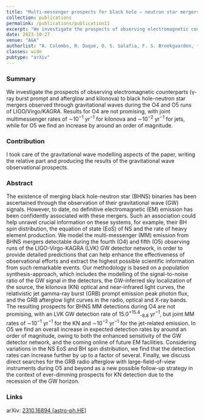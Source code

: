 ```yaml
---
title: "Multi-messenger prospects for black hole – neutron star mergers in the O4 and O5 runs"
collection: publications
permalink: /publications/publication11
excerpt: "We investigate the prospects of observing electromagnetic counterparts to black hole-neutron star mergers detected through gravitational waves during O4 and O5"
date: 2023-10-27
venue: "A&A"
authorlist: "A. Colombo, R. Duqué, O. S. Salafia, F. S. Broekgaarden, **F. Iacovelli**, M. Mancarella, I. Andreoni, F. Gabrielli, F. Ragosta, G. Ghirlanda, T. Fragos, A. J. Levan, S. Piranomonte, A. Melandri, B. Giacomazzo and M. Colpi"
classes: wide
pubtype: "arXiv"
---
```


<html>
<head>
   <script src="https://code.jquery.com/jquery-3.7.0.js"></script>
</head>
<body>

<div id="inspirecount"></div>
<script>
var recid = '2714734';
var recurl = 'https://inspirehep.net/api/literature/?q=recid%3A'+recid+'&size=10&page=1&fields=citation_count&format=json';

if (recid === "undefined") {
	document.getElementById("inspirecount").innerHTML='';
} else {
	$.getJSON(recurl, function(data){
		if (data.hits.hits[0].metadata.citation_count === 0){
			var html = '';
		} else {
    	var html =`<a href="https://inspirehep.net/literature/${recid}" target="_blank" rel="noopener"><button type="button inspire" class="btn btn-inspire">iNSPIRE </button></a><span class="badge inspcitations">${data.hits.hits[0].metadata.citation_count} citations</span>`  
    	}  
    	document.getElementById("inspirecount").innerHTML= html
  });
}
</script>
</body>
</html>

### Summary
We investigate the prospects of observing electromagnetic counterparts (&gamma;-ray burst prompt and afterglow and kilonova) to black hole-neutron star mergers observed through gravitational waves during the O4 and O5 runs of LIGO/Virgo/KAGRA. Results for O4 are
not promising, with joint multimessenger rates of &sim;10<sup>−1</sup> yr<sup>−1</sup> for kilonova and &sim;10<sup>−2</sup> yr<sup>−1</sup> for jets, while for O5 we find an increase by around an order of magnitude.

### Contribution
I took care of the gravitational wave modelling aspects of the paper, writing the relative part and producing the results of the gravitational wave observational prospects.

### Abstract
The existence of merging black hole-neutron star (BHNS) binaries has been ascertained through the observation of their gravitational wave (GW) signals. However, to date, no definitive electromagnetic (EM) emission has been confidently associated with these mergers. Such an association could help unravel crucial information on these systems, for example, their BH spin distribution, the equation of state (EoS) of NS and the rate of heavy element production. We model the multi-messenger (MM) emission from BHNS mergers detectable during the fourth (O4) and fifth (O5) observing runs of the LIGO-Virgo-KAGRA (LVK) GW detector network, in order to provide detailed predictions that can help enhance the effectiveness of observational efforts and extract the highest possible scientific information from such remarkable events. Our methodology is based on a population synthesis-approach, which includes the modelling of the signal-to-noise ratio of the GW signal in the detectors, the GW-inferred sky localization of the source, the kilonova (KN) optical and near-infrared light curves, the relativistic jet gamma-ray burst (GRB) prompt emission peak photon flux, and the
GRB afterglow light curves in the radio, optical and X-ray bands. The resulting prospects for BHNS MM detections during O4 are not promising, with an LVK GW detection rate of 15.0<sup>+15.4</sup><sub>-8.8</sub> yr<sup>−1</sup>, but joint MM rates of &sim;10<sup>−1</sup> yr<sup>−1</sup> for the KN and &sim;10<sup>−2</sup> yr<sup>−1</sup> for the jet-related emission. In O5 we find an overall increase in expected detection rates by around an order of magnitude, owing to both the enhanced sensitivity of the GW detector network, and the coming online of future EM facilities. Considering variations in the NS EoS and BH spin distribution, we find that the detection rates can increase further by up to a factor of several. Finally, we discuss direct searches for the GRB radio afterglow with large-field-of-view instruments during O5 and beyond as a new possible follow-up strategy in the context of ever-dimming prospects for KN detection due to the recession of the GW horizon.

### Links

<i class="ai ai-arxiv ai-fw"></i> arXiv: <a href="https://arxiv.org/abs/2310.16894" target="_blank" rel="noopener">2310.16894 [astro-ph.HE]</a>

